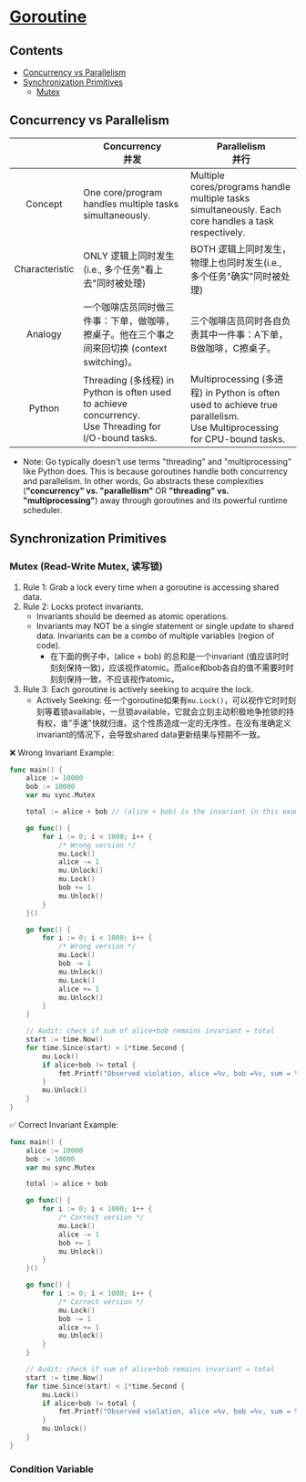 # [Goroutine](https://github.com/szhou12/leetcode-go/blob/main/go_review/README.md)

## Contents
* [Concurrency vs Parallelism](#concurrency-vs-parallelism)
* [Synchronization Primitives](#synchronization-primitives)
    * [Mutex](#mutex-read-write-mutex-读写锁)

## Concurrency vs Parallelism
|| Concurrency <br>并发 | Parallelism <br>并行 |
| :-: | - | - |
|Concept|One core/program handles multiple tasks simultaneously.|Multiple cores/programs handle multiple tasks simultaneously. Each core handles a task respectively.|
|Characteristic|ONLY 逻辑上同时发生 (i.e., 多个任务"看上去"同时被处理)|BOTH 逻辑上同时发生，物理上也同时发生(i.e., 多个任务"确实"同时被处理)|
|Analogy|一个咖啡店员同时做三件事：下单，做咖啡，擦桌子。他在三个事之间来回切换 (context switching)。|三个咖啡店员同时各自负责其中一件事：A下单，B做咖啡，C擦桌子。|
|Python|Threading (多线程) in Python is often used to achieve concurrency.<br>Use Threading for I/O-bound tasks.|Multiprocessing (多进程) in Python is often used to achieve true parallelism.<br>Use Multiprocessing for CPU-bound tasks.|
* Note: Go typically doesn't use terms "threading" and "multiprocessing" like Python does. This is because goroutines handle both concurrency and parallelism. In other words, Go abstracts these complexities (**"concurrency" vs. "parallellism"** OR **"threading" vs. "multiprocessing"**) away through goroutines and its powerful runtime scheduler. 

## Synchronization Primitives
### Mutex (Read-Write Mutex, 读写锁)
1. Rule 1: Grab a lock every time when a goroutine is accessing shared data.
2. Rule 2: Locks protect invariants. 
    - Invariants should be deemed as atomic operations.
    - Invariants may NOT be a single statement or single update to shared data. Invariants can be a combo of multiple variables (region of code).
        - 在下面的例子中，(alice + bob) 的总和是一个invariant (值应该时时刻刻保持一致)，应该视作atomic。而alice和bob各自的值不需要时时刻刻保持一致，不应该视作atomic。
3. Rule 3: Each goroutine is actively seeking to acquire the lock.
    - Actively Seeking: 任一个goroutine如果有`mu.Lock()`，可以视作它时时刻刻等着锁available，一旦锁available，它就会立刻主动积极地争抢锁的持有权，谁"手速"快就归谁。这个性质造成一定的无序性，在没有准确定义invariant的情况下，会导致shared data更新结果与预期不一致。

:x: Wrong Invariant Example:
```go
func main() {
    alice := 10000
    bob := 10000
    var mu sync.Mutex

    total := alice + bob // (alice + bob) is the invariant in this example

    go func() {
        for i := 0; i < 1000; i++ {
            /* Wrong version */
            mu.Lock()
            alice -= 1
            mu.Unlock()
            mu.Lock()
            bob += 1
            mu.Unlock()
        }
    }()

    go func() {
        for i := 0; i < 1000; i++ {
            /* Wrong version */
            mu.Lock()
            bob -= 1
            mu.Unlock()
            mu.Lock()
            alice += 1
            mu.Unlock()
        }
    }

    // Audit: check if sum of alice+bob remains invariant = total
    start := time.Now()
    for time.Since(start) < 1*time.Second {
        mu.Lock()
        if alice+bob != total {
            fmt.Printf("Observed violation, alice =%v, bob =%v, sum = %v\n", alice, bob, alice+bob)
        }
        mu.Unlock()
    }
}
```
:white_check_mark: Correct Invariant Example:
```go
func main() {
    alice := 10000
    bob := 10000
    var mu sync.Mutex

    total := alice + bob

    go func() {
        for i := 0; i < 1000; i++ {
            /* Correct version */
            mu.Lock()
            alice -= 1
            bob += 1
            mu.Unlock()
        }
    }()

    go func() {
        for i := 0; i < 1000; i++ {
            /* Correct version */
            mu.Lock()
            bob -= 1
            alice += 1
            mu.Unlock()
        }
    }

    // Audit: check if sum of alice+bob remains invariant = total
    start := time.Now()
    for time.Since(start) < 1*time.Second {
        mu.Lock()
        if alice+bob != total {
            fmt.Printf("Observed violation, alice =%v, bob =%v, sum = %v\n", alice, bob, alice+bob)
        }
        mu.Unlock()
    }
}
```

### Condition Variable
